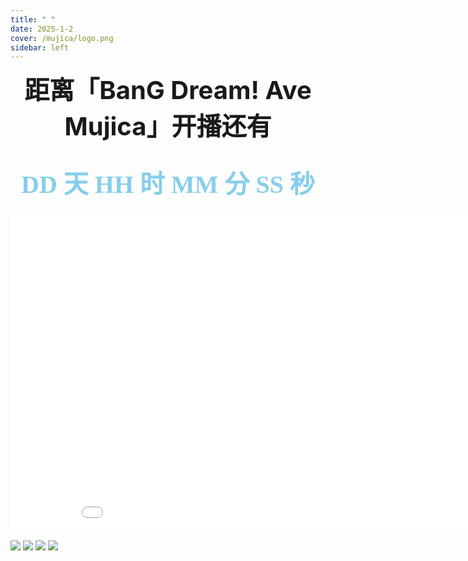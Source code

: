 ```yaml
---
title: " "
date: 2025-1-2
cover: /mujica/logo.png
sidebar: left
---
```


<center id="title"><b>距离「BanG Dream! Ave Mujica」开播还有</b></center>
<br><br>
<center><font color=skyblue><b id="date">DD 天 HH 时 MM 分 SS 秒</b></font></center>
<br>
<center>
<iframe src="//player.bilibili.com/player.html?isOutside=true&bvid=BV1ZtzsYMEfA&muted=0&high_quality=1" scrolling="no" border="0" frameborder="no" framespacing="0" allowfullscreen="true" height="513" width="915"></iframe>
</center>

![](/mujica/5.png)
![](/mujica/4.png)
![](/mujica/3.png)
![](/mujica/mujica.jpg)
<style>
    #date {font-family: "Noto Serif SC"; font-size: 40px}
    #title {font-size: 40px}
</style>
<script>
    var a = setInterval(timer, 1000);
    var date = document.getElementById("date");
    function timer() {
        var nowTime = new Date();
        var inputTime = new Date('2025-1-2 22:00:00');
        var times = (inputTime - nowTime) / 1000;
        var d = parseInt(times / 60 / 60 / 24);
        d = d < 10 ? '0' + d : d;
        var h = parseInt(times / 60 / 60 % 24);
        h = h < 10 ? '0' + h : h;
        var m = parseInt(times / 60 % 60);
        m = m < 10 ? '0' + m : m;
        var s = parseInt(times % 60);
        s = s < 10 ? '0' + s : s;
        date.innerHTML = d + ' 天 ' + h + ' 时 ' + m + ' 分 ' + s + ' 秒 ';
    }
</script>